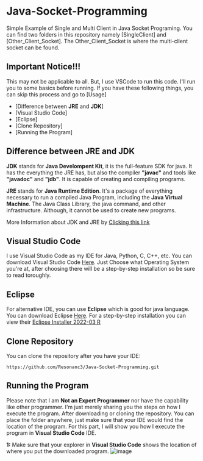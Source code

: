 # Java-Socket-Programming
Simple Example of Single and Multi Client in Java Socket Programing. You can find two folders in this repository namely [SingleClient] and [Other_Client_Socket]. The Other_Client_Socket is where the multi-client socket can be found. 

## Important Notice!!!
This may not be applicable to all. But, I use VSCode to run this code. I'll run you to some basics before running. If you have these following things, you can skip this process and go to [Usage]

- [Difference between **JRE** and **JDK**]
- [Visual Studio Code]
- [Eclipse]
- [Clone Repository]
- [Running the Program]

## Difference between JRE and JDK
**JDK** stands for **Java Develompent Kit**, it is the full-feature SDK for java. It has the everything the JRE has, but also the compiler **"javac"** and tools like **"javadoc"** and **"jdb"**. It is capable of creating and compiling programs.

**JRE** stands for **Java Runtime Edition**. It's a package of everything necessary to run a compiled Java Program, including the **Java Virtual Machine**. The Java Class Library, the java command, and other infrastructure. Although, it cannot be used to create new programs.

More Information about JDK and JRE by [Clicking this link](https://www.techspot.com/downloads/5198-java-jre.html)

## Visual Studio Code
I use Visual Studio Code as my IDE for Java, Python, C, C++, etc. You can download Visual Studio Code [Here](https://code.visualstudio.com/download). Just Choose what Operating System you're at, after choosing there will be a step-by-step installation so be sure to read toroughly.

## Eclipse
For alternative IDE, you can use **Eclipse** which is good for java language. You can download Eclipse [Here](https://www.eclipse.org/downloads/). For a step-by-step installation you can view their [Eclipse Installer 2022-03 R](https://www.eclipse.org/downloads/packages/installer)

## Clone Repository
You can clone the repository after you have your IDE:
```
https://github.com/Resonanc3/Java-Socket-Programming.git
```
## Running the Program
Please note that I am **Not an Expert Programmer** nor have the capability like other programmer. I'm just merely sharing you the steps on how I execute the program. After downloading or cloning the repository. You can place the folder anywhere, just make sure that your IDE would find the location of the program. For this part, I will show you how I execute the program in **Visual Studio Code** IDE.

**1:**
Make sure that your explorer in **Visual Studio Code** shows the location of where you put the downloaded program. ![image](https://user-images.githubusercontent.com/79844632/164130587-42c218ec-2ce8-431b-b63f-d93aadb5a095.png)
